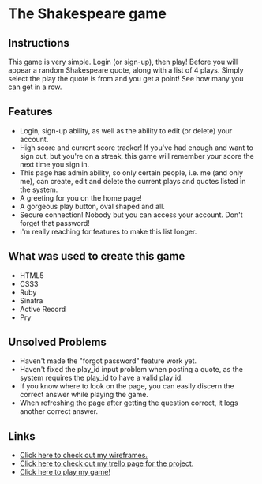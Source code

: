 # The Shakespeare game

## Instructions

This game is very simple. Login (or sign-up), then play! Before you will appear a random Shakespeare quote, along with a list of 4 plays. Simply select the play the quote is from and you get a point! See how many you can get in a row.

## Features

* Login, sign-up ability, as well as the ability to edit (or delete) your account.
* High score and current score tracker! If you've had enough and want to sign out, but you're on a streak, this game will remember your score the next time you sign in.
* This page has admin ability, so only certain people, i.e. me (and only me), can create, edit and delete the current plays and quotes listed in the system.
* A greeting for you on the home page!
* A gorgeous play button, oval shaped and all.
* Secure connection! Nobody but you can access your account. Don't forget that password!
* I'm really reaching for features to make this list longer.

## What was used to create this game

* HTML5
* CSS3
* Ruby
* Sinatra
* Active Record
* Pry

## Unsolved Problems

* Haven't made the "forgot password" feature work yet.
* Haven't fixed the play_id input problem when posting a quote, as the system requires the play_id to have a valid play id.
* If you know where to look on the page, you can easily discern the correct answer while playing the game.
* When refreshing the page after getting the question correct, it logs another correct answer.

## Links

* [Click here to check out my wireframes.](http://imgur.com/a/KJIZe)
* [Click here to check out my trello page for the project.](https://trello.com/b/WRu0JZEG/project2)
* [Click here to play my game!]()
